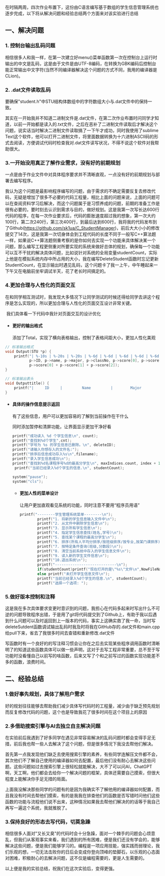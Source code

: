 在时隔两周，四次作业布置下，这份由C语言编写基于数组的学生信息管理系统也逐步完成，以下将从解决问题和经验总结两个方面来对该实验进行总结

## 一、解决问题

### 1. 控制台输出乱码问题

​	相信很多人和我一样，在第一次建立好menu()菜单函数第一次在控制台上运行时输出的中文是乱码，这是由于文件是由UTF-8编码，在转换为GBK编码后控制台能正常输出中文字符(当然不同编译器解决这个问题的方式不同，我用的编译器是CLion)。

### 2. .dat文件读取乱码

​	要确保"student.h"中STU结构体数组中的字符数组大小与.dat文件中的保持一致。

​	其实在一开始我并不知道二进制文件是.dat文件，在第二次作业布置时问同学才知道，以前一开始都是读入的.txt文件，之后在恶补了二进制文件读取后才解决这个问题，说实话当时解决二进制文件读取搞了一下午才成功，同时我使用了sublime Text这个软件，他可以打开二进制文件，将里面数据转换为十六进制ASCII码的形式去阅读，方便调试代码时检查我对.dat文件读写状况，不得不说这个软件对我帮助很大。

### 3.一开始没用真正了解作业需求，没有好的前期规划

​	一点是由于作业文件中对具体程序要求并不清晰直观，一点没有好的前期规划与部署去编写程序。

​	我认为这个问题是最影响程序编写的问题，由于需求的不确定需要反复去修改代码，无疑是增加了很多不必要的代码工程量，相比上面的问题来说，上面的问题可以在查阅资料学习后解决，而这个问题属于是习惯养成的问题，前期的准备工作是很有必要的，要时刻去认识到需求与目的，做好规划。这是我第一次写长达600行代码的程序，在每一次作业要求后，代码的膨胀速度超过我的想象，第一次大约100行，第二次240行，第三次400行，到最后达到600行，我将我的代码发布到了Github(https://github.com/sk1ua/C_StudentManager)，前后大大小小的修改提交了14次，这是我第一次切身体会到工程代码的长度不同于一般写C++算法题一样，如果说C++算法题侧重考察的是你如何去实现一个功能来具体解决某一个问题，那么编写工程更侧重对所要实现的系统来做好总体的规划，确保每一个功能可以互不干扰的解决具体问题，比如说针对系统的全局变量studentCount，实际上他是在模拟系统内存中所占用的大小，我在编写DeleteStudent函数时忘记更新StudentCount，在显示输出时遇见乱码，这个问题卡了我一上午，中午睡起来一下午又在电脑前坐牢调试半天，花了老长时间搞定的。

### 4.更加合理与人性化的页面交互

​	在和同学相互测试时，我发现大多情况下让同学测试的时候还得给同学去讲这个程序是怎么实现的，所以更加合理与人性化的页面交互设计非常关键。

​	我们具体看一下代码中我针对页面交互的设计优化

- #### 更好的输出格式

  添加了Total，实现了横向表格输出，控制了表格间距大小，更加人性化美观

```c++
// 标准输出格式
void Output(STU *p) {
    printf("| %-10s | %-20s | %-20s | %-6d | %-6d | %-6d | %-6d | %-6d |\n",
           p->ID, p->name, p->major, p->classNo, p->score[0], p->score[1], p->score[2],
           p->score[0] + p->score[1] + p->score[2]);
}

// 标准输出表头
void Outputtitle() {
    printf("|     ID     |         Name         |        Major         | Class  | Score1 | Score2 | Score3 | Total  |\n");
}
```

- #### 具体的操作信息提示返回

  有了这些信息，用户可以更加容易的了解到当前操作在干什么

  同时添加暂停和清屏功能，让界面显示更加干净好看

  ```c++
  printf("成功读入 %d 个学生信息\n", count);
  printf("查找到%d个学生",cnt);
  printf("学号为 %s 的学生信息已删除。\n", deleteID);
  printf("请输入你想存入的文件名:");
  printf("排序后信息成功存入%s\n",filename);
  printf("录入学生信息成功\n");
  printf("查找到%d名课程序号%d的最高分学生\n", maxIndices.count, index + 1);
   printf("当前已经录入%d个学生的信息.\n", studentCount);
  ```

  ```c++
  system("pause");
  system("cls");
  ```

  - #### 更加人性的菜单设计

    让用户更加直观看见系统的功能，同时注意不要用“程序员用语”

    ```c++
    printf("--------学生管理系统菜单--------\n");
            printf("1. 将新的学生信息输入文件中\n");
            printf("2. 从文件中删除学生信息\n");
            printf("3. 显示所有学生信息\n");
            printf("4. 指定学生信息查找(姓名,学号)\n");
            printf("5. 查找某个课程的最高分学生\n");
            printf("6. 排序(所有人平均分排序/按班级排序/按专业,按某门课排序)\n");
            printf("7. 按特定条件查询(班级,分数段)\n");
            printf("8. 清空当前系统中存入的学生信息文件\n");
            printf("9. 读入新的学生文件信息\n");
            printf("10.退出系统\n");
            printf("----------------------------\n");
            if(studentCount)printf("现在打开的是\"%s\"文件\n",NowFileName);
            else printf("未打开学生信息文件\n");
            printf("当前已经录入%d个学生的信息.\n", studentCount);
            printf("选择一个选项: ");
    ```

### 5.做好版本控制和注释

​	这是我在多次具体要求变更时意识到的问题，我担心在代码多起来时写出什么不可逆的问题导致程序出错，于是用了git将代码提交到了Github上，有助于我以后遇到什么问题可以及时返回到上一版本的代码，事实上这确实救了我一命，当时写deleteSutdent函数调试输出乱码时我及时将我在GitHub存的.dat文件和main.cpp给pull下来，省去了我很多时间去查错和重新修改.dat文件

​	写函数时有一个良好的的写注释习惯会让你在之后去实现某些程序调用函数时清晰明了的知道这些函数具体可以做一些声明，这对于去写工程非常重要，总不至于写功能时没看懂自己以前写的啥函数，后来又写了个和之前写过的函数实现功能差不多的函数，浪费时间。

## 二、经验总结

### 1.做好事先规划，具体了解用户需求

​	好的规划往往能够去帮助我们减少具体写代码时的工程量，减少由于缺乏预先规划而反复修改代码的问题，这个也是导致我花了很多时间在这个项目上的原因

### 2.多借助搜索引擎与AI去独立自主解决问题

​	在实验前后我遇到了好多同学在遇见非常容易解决的乱码问题时都会变得手足无措，前后我也帮一些人去解决了这个问题，但是很多情况下我没去帮他们解决。

​	首先第一点我发现他们缺乏去使用搜索引擎的素养，有些同学连解压文件都不会，其次他们不了解自己使用的编译器如何去配置，最后他们没有耐心去解决这些问题。这些问题如过去搜索引擎上很轻松就能解决，大不了可以问AI，ChatGPT啊，天工啊，他们都会去给你一个解决问题的框架，具体还需要自己摸索，但很大程度上能解决你手足无措的局面。

​	上面我没解决那些同学的问题有的是因为我确实不了解他用的编译器如何配置，而且我没有时间去帮他们摸索，有的是我我在排查他们的函数是否写错时问他们这些函数的功能与流程他们说不出来，这种情况如果我去帮他们解决的的话等于我自己再写一遍这个系统，我就推脱了。

### 3.保持良好的形态去写代码，切莫急躁

​	相信很多人面对"又长又臭"的代码时会十分急躁，面对一个棘手的问题会心烦意乱，但我们从客观事实来看，我们遇到的所有困难，便是我们还没有学会的，能够解决这些问题，便是我们能够学习的。编程是一项应用技能，强实践而弱理论，我们乐观的想，一切无法击败你的日后会变成你登向顶峰的垫脚石，以乐观的心态面对困难，积极耐心的去解决问题，这不仅是编程需要的，更是人生需要的。

以上便是我的实验总结，祝我们在这次实验后，变得更强。